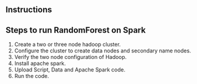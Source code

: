## Instructions

## Steps to run RandomForest on Spark

1. Create a two or three node hadoop cluster.
2. Configure the cluster to create data nodes and secondary name nodes.
3. Verify the two node configuration of Hadoop.
4. Install apache spark.
5. Upload Script, Data and Apache Spark code.
6. Run the code.


